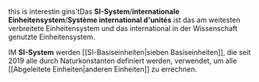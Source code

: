 this is interestin gins'tDas **SI-System**/**internationale Einheitensystem**/**Système international d'unités** ist das am weitesten verbreitete Einheitensystem und das international in der Wissenschaft genutzte Einheitensystem.

IM **SI-System** werden  [[SI-Basiseinheiten|sieben Basiseinheiten]], die seit 2019 alle durch Naturkonstanten definiert werden, verwendet, um alle [[Abgeleitete Einheiten|anderen Einheiten]] zu errechnen.